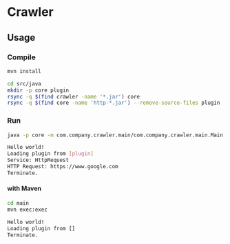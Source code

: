 # Crawler

## Usage

### Compile

```bash
mvn install
```

```bash
cd src/java
mkdir -p core plugin
rsync -q $(find crawler -name '*.jar') core
rsync -q $(find core -name 'http-*.jar') --remove-source-files plugin
```

### Run

```bash
java -p core -m com.company.crawler.main/com.company.crawler.main.Main plugin
```

```bash
Hello world!
Loading plugin from [plugin]
Service: HttpRequest
HTTP Request: https://www.google.com
Terminate.
```

#### with Maven

```bash
cd main
mvn exec:exec
```

```bash
Hello world!
Loading plugin from []
Terminate.
```
